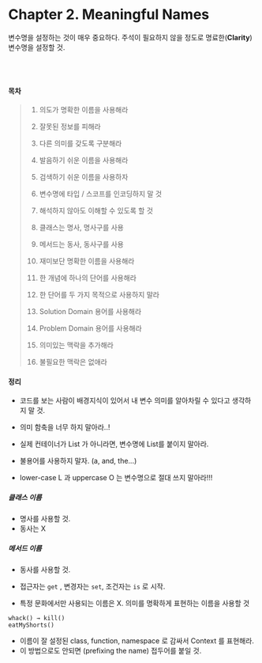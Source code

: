 # Chapter 2. Meaningful Names

변수명을 설정하는 것이 매우 중요하다. 주석이 필요하지 않을 정도로 명료한(**Clarity**) 변수명을 설정할 것.

</br></br>

#### 목차

> 1. 의도가 명확한 이름을 사용해라
>
> 2. 잘못된 정보를 피해라
> 3. 다른 의미를 갖도록 구분해라
> 4. 발음하기 쉬운 이름을 사용해라
> 5. 검색하기 쉬운 이름을 사용하자
> 6. 변수명에 타입 / 스코프를 인코딩하지 말 것
> 7. 해석하지 않아도 이해할 수 있도록 할 것
> 8. 클래스는 명사, 명사구를 사용
> 9. 메서드는 동사, 동사구를 사용
> 10. 재미보단 명확한 이름을 사용해라
> 11. 한 개념에 하나의 단어를 사용해라
> 12. 한 단어를 두 가지 목적으로 사용하지 말라
> 13. Solution Domain 용어를 사용해라
> 14. Problem Domain 용어를 사용해라
> 15. 의미있는 맥락을 추가해라
> 16. 불필요한 맥락은 없애라



#### 정리

- 코드를 보는 사람이 배경지식이 있어서 내 변수 의미를 알아차릴 수 있다고 생각하지 말 것.
- 의미 함축을 너무 하지 말아라..!
- 실제 컨테이너가 List 가 아니라면, 변수명에 List를 붙이지 말아라.
- 불용어를 사용하지 말자. (a, and, the...)

- lower-case L 과 uppercase O 는 변수명으로 절대 쓰지 말아라!!!



##### 클래스 이름

- 명사를 사용할 것.
- 동사는 X

##### 메서드 이름

- 동사를 사용할 것.
- 접근자는 `get` , 변경자는 `set`, 조건자는 `is` 로 시작.



- 특정 문화에서만 사용되는 이름은 X. 의미를 명확하게 표현하는 이름을 사용할 것

```
whack() → kill()
eatMyShorts()
```



- 이름이 잘 설정된 class, function, namespace 로 감싸서 Context 를 표현해라.
- 이 방법으로도 안되면 (prefixing the name) 접두어를 붙일 것.

